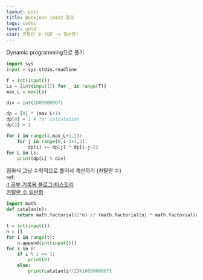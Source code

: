 ```yaml
---
layout: post
title: Baekjoon-10422-괄호
tags: codes
level: gold
star: 카탈란 수 (DP -> 일반항)
---
```



Dynamic programming으로 풀기  
```python
import sys
input = sys.stdin.readline

T = int(input())
Ls = [int(input()) for _ in range(T)]
max_L = max(Ls)

div = int(1000000007)

dp = [0] * (max_L+1)
dp[0] = 1 # for calculation
dp[2] = 1

for i in range(4,max_L+1,2):
    for j in range(0,i-2+1,2):
        dp[i] += dp[j] * dp[i-j-2]
for L in Ls:
    print(dp[L] % div)
```
  
점화식 그냥 수학적으로 풀어서 계산하기 (카탈란 수)  
ref:  
[it 공부 기록용 블로그:티스토리](https://jshong1125.tistory.com/60)  
[카탈란 수 일반항](https://m.blog.naver.com/pyw0564/221523147108)  

```python
import math
def catalan(n):
    return math.factorial(2*n) // (math.factorial(n) * math.factorial(n+1))

t = int(input())
n = []
for i in range(t):
    n.append(int(input()))
for i in n:
    if i % 2 == 1:
        print(0)
    else:
        print(catalan(i//2)%1000000007)
```